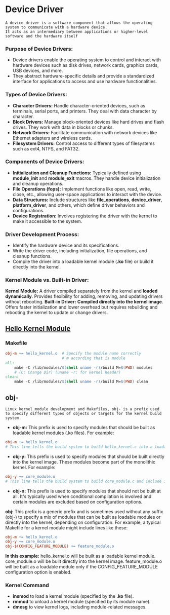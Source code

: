 # Device Driver
```
A device driver is a software component that allows the operating system to communicate with a hardware device.
It acts as an intermediary between applications or higher-level software and the hardware itself
```
### Purpose of Device Drivers:
- Device drivers enable the operating system to control and interact with hardware devices such as disk drives, network cards, graphics cards, USB devices, and more.
- They abstract hardware-specific details and provide a standardized interface for applications to access and use hardware functionalities.
### Types of Device Drivers:
- **Character Drivers:** Handle character-oriented devices, such as terminals, serial ports, and printers. They deal with data character by character.
- **Block Drivers:** Manage block-oriented devices like hard drives and flash drives. They work with data in blocks or chunks.
- **Network Drivers:** Facilitate communication with network devices like Ethernet adapters and wireless cards.
- **Filesystem Drivers:** Control access to different types of filesystems such as ext4, NTFS, and FAT32.
### Components of Device Drivers:
- **Initialization and Cleanup Functions:** Typically defined using **module_init** and **module_exit** macros. They handle device initialization and cleanup operations.
- **File Operations (fops):** Implement functions like open, read, write, close, etc., allowing user-space applications to interact with the device.
- **Data Structures:** Include structures like **file_operations**, **device_driver**, **platform_driver**, and others, which define driver behaviors and configurations.
- **Device Registration:** Involves registering the driver with the kernel to make it accessible to the system.
### Driver Development Process:
- Identify the hardware device and its specifications.
- Write the driver code, including initialization, file operations, and cleanup functions.
- Compile the driver into a loadable kernel module (**.ko** file) or build it directly into the kernel.
### Kernel Module vs. Built-in Driver:
**Kernel Module:** A driver compiled separately from the kernel and **loaded dynamically**. Provides flexibility for adding, removing, and updating drivers without rebooting.
**Built-in Driver:** **Compiled directly into the kernel image**. Offers faster initialization and lower overhead but requires rebuilding and rebooting the kernel to update or change drivers.

## [Hello Kernel Module](./hello_kernel/) 

### Makefile 
```Makefile
obj-m += hello_kernel.o  # Specify the module name correctly
                         # m according that is module
all:
	make -C /lib/modules/$(shell uname -r)/build M=$(PWD) modules 
    # (C: Change Dir) (uname -r: for kernel header)
clean:
	make -C /lib/modules/$(shell uname -r)/build M=$(PWD) clean  
```
## obj-
 ```
 Linux kernel module development and Makefiles, obj- is a prefix used to specify different types of objects or targets for the kernel build system.
```
- **obj-m:** This prefix is used to specify modules that should be built as loadable kernel modules (.ko files). For example:
```Makefile
obj-m += hello_kernel.o
# This line tells the build system to build hello_kernel.c into a loadable kernel module named hello_kernel.ko.
```
- **obj-y:** This prefix is used to specify modules that should be built directly into the kernel image. These modules become part of the monolithic kernel. For example:
```Makefile
obj-y += core_module.o
# This line tells the build system to build core_module.c and include it directly in the kernel image.
```
- **obj-n:** This prefix is used to specify modules that should not be built at all. It's typically used when conditional compilation is involved and certain modules are excluded based on configuration options.

**obj:** This prefix is a generic prefix and is sometimes used without any suffix (obj-) to specify a mix of modules that can be built as loadable modules or directly into the kernel, depending on configuration.
For example, a typical Makefile for a kernel module might include lines like these:
```Makefile
obj-m += hello_kernel.o
obj-y += core_module.o
obj-$(CONFIG_FEATURE_MODULE) += feature_module.o
```
**In this example:**
hello_kernel.o will be built as a loadable kernel module.
core_module.o will be built directly into the kernel image.
feature_module.o will be built as a loadable module only if the CONFIG_FEATURE_MODULE configuration option is enabled.

### Kernel Command 
- **insmod** to load a kernel module (specified by the **.ko** file).
- **rmmod** to unload a kernel module (specified by its module name).
- **dmesg** to view kernel logs, including module-related messages.


